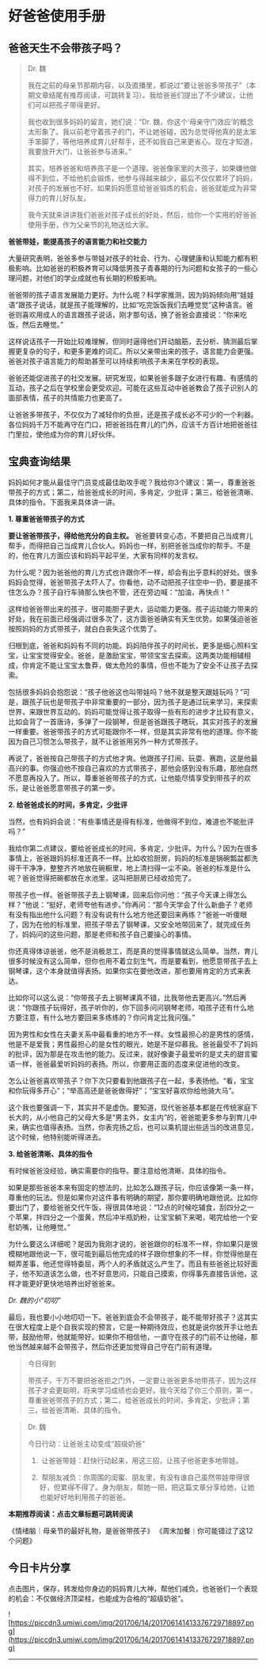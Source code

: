 # 好爸爸使用手册

## 爸爸天生不会带孩子吗？

> Dr. 魏
> 
> 我在之前的母亲节那期内容，以及直播里，都说过“要让爸爸多带孩子”（本期文章结尾有推荐阅读，可跳转复习）。我给爸爸们提出了不少建议，让他们可以把孩子带得更好。
> 
> 
> 
> 我也收到很多妈妈的留言，她们说：“Dr. 魏，你这个‘母亲守门效应’的概念太形象了。我以前老守着孩子的门，不让她爸碰，因为总觉得他真的是太笨手笨脚了，等他培养成育儿好帮手，还不如我自己来更省心。现在才知道，我要放开大门，让爸爸参与进来。”
> 
> 其实，培养爸爸和培养孩子是一个道理。爸爸像家里的大孩子，如果嫌他做得不到位，不给他机会锻炼，他参与得越来越少，最后不仅仅累坏了妈妈，对孩子的发展也不好。如果妈妈愿意给爸爸锻炼的机会，爸爸就能成为非常得力的育儿好队友。
> 
> 我今天就来讲讲我们爸爸对孩子成长的好处，然后，给你一个实用的好爸爸使用手册，作为父亲节的礼物送给大家。

 **爸爸带娃，能提高孩子的语言能力和社交能力**

大量研究表明，爸爸多参与带娃对孩子的社会、行为、心理健康和认知能力都有积极影响。比如爸爸的积极养育可以降低男孩子青春期的行为问题和女孩子的一些心理问题，对他们的学业成就也有长期的积极影响。

爸爸带的孩子语言发展能力更好。为什么呢？科学家推测，因为妈妈倾向用“娃娃语”跟孩子说话，就是孩子能理解的，比如“吃完饭饭我们去睡觉觉”这种语言。爸爸则喜欢用成人的语言跟孩子说话，刚才那句话，换了爸爸会直接说：“你来吃饭，然后去睡觉。”

这样说话孩子一开始比较难理解，但同时逼得他们开动脑筋，去分析、猜测最后掌握更复杂的句子，和更多更难的词汇。所以父亲带出来的孩子，语言能力会更强。爸爸对孩子语言能力的帮助甚至可以持续影响孩子未来在学校的表现。

爸爸还能促进孩子的社交发展。研究发现，如果爸爸多跟子女进行有趣、有感情的互动，孩子之后在学校里会更受欢迎。可能在这些互动中爸爸教会了孩子识别人的面部表情，孩子的共情能力也更高了。

让爸爸多带孩子，不仅仅为了减轻你的负担，还是孩子成长必不可少的一个利器。各位妈妈千万不能再守在门口，把爸爸挡在育儿的门外，应该千方百计地把爸爸往门里拉，使他成为你的育儿好伙伴。

## 宝典查询结果

妈妈如何才能从最佳守门员变成最佳助攻手呢？我给你3个建议：第一，尊重爸爸带孩子的方式；第二，给爸爸成长的时间，多肯定，少批评；第三，给爸爸清晰、具体的指令。下面我来具体讲一讲。

 **1. 尊重爸爸带孩子的方式**

 **要让爸爸带孩子，得给他充分的自主权。** 爸爸要转变心态，不要把自己当成育儿帮手，而得把自己当成育儿合伙人。妈妈也一样，别把爸爸当成你的帮手。不是的，他在育儿方面应该和妈妈平起平坐，大家有同样的发言权。

为什么呢？因为爸爸他的育儿方式也许跟你不一样，却会有出乎意料的好处。很多妈妈会觉得，爸爸带孩子太吓人了。你看他，动不动把孩子往空中一扔，要是接不住怎么办？孩子自行车骑那么快也不管，还在旁边喊：“加油，再快点！”

这样给爸爸带出来的孩子，很可能胆子更大，运动能力更强。孩子运动能力带来的好处，我在前面已经强调过很多次了，这方面爸爸确实有天生优势。如果强迫爸爸按照妈妈的方式带孩子，就白白丧失这个优势了。

归根到底，爸爸和妈妈有不同的功能。妈妈陪伴孩子的时间长，更多是细心照料宝宝，让宝宝觉得安全。爸爸，是激励宝宝，带领宝宝去探索。这两类功能相辅相成，你肯定不能让宝宝太鲁莽，做太危险的事情，但也不能为了安全不让孩子去探索。

包括很多妈妈会抱怨说：“孩子他爸这也叫带娃吗？他不就是整天跟娃玩吗？”可是，跟孩子玩也是带孩子中非常重要的一部分，因为孩子是通过玩来学习，来探索世界，来跟世界互动的。妈妈可能觉得让孩子取得一些有形的进步才比较有意义，比如会背了一首唐诗，多弹了一段钢琴，但是爸爸跟孩子瞎玩，其实对孩子的发展一样重要。爸爸带孩子的方式可能跟你不一样，但是其实非常有他的道理。你不能因为自己习惯怎么带孩子，就不让爸爸用另外一种方式带孩子。

再说了，爸爸按自己带孩子的方式他才爽。他跟孩子打闹、玩耍、赛跑，这是他最高兴的事。你强迫他不按自己喜欢的方式带孩子，那他会感到没有乐趣，那他自然不愿意再投入了。所以，尊重爸爸带孩子的方式，让他能尽情享受到带孩子的欢乐，是让爸爸愿意带孩子的第一步。

 **2. 给爸爸成长的时间，多肯定，少批评**

当然，也有妈妈会说：“有些事情还是得有标准，他做得不到位，难道也不能批评吗？”

我给你第二点建议，要给爸爸成长的时间，多肯定，少批评。为什么？因为在很多事情上，爸爸跟妈妈标准还真不一样。比如收拾厨房，妈妈的标准是锅碗瓢盆都洗得干干净净，整整齐齐地放在碗橱里，地上清扫得一尘不染。爸爸的标准是什么呢？爸爸觉得把碗都放在水池里，这叫把厨房已经收拾完了。

带孩子也一样。爸爸带孩子去上钢琴课，回来后你问他：“孩子今天课上得怎么样？”他说：“挺好，老师夸他有进步。”你再问：“那今天学会了什么新曲子？老师有没有指出他什么问题？有没有说有什么地方他还要回来再练？”爸爸一听傻眼了，因为在他的标准里，把孩子带去了钢琴课，又安全地带回来了，就完成任务了，妈妈问的这些问题，那是老师和孩子自己要操心的事情。

你还真得体谅爸爸，他不是消极怠工，而是真的觉得事情就这么简单。当然，育儿很多时候没有这么简单，但你也用不着立刻生气，而是要看到，他愿意带孩子去上钢琴课，这个本身就值得表扬。如果你实在要他改进，那也要用肯定的方式来表达。

比如你可以这么说：“你带孩子去上钢琴课真不错，比我带他去更高兴。”然后再说：“你跟孩子玩得好，孩子听你的，你下回多问问钢琴老师，咱孩子还有什么地方要注意，有什么地方要回来多练练的？你问肯定比我问强。”

因为男性和女性在夫妻关系中最看重的地方不一样。女性最担心的是男性的感情，他是不是爱我；男性最担心的是女性的眼光，她是不是仰慕我。爸爸最受不了妈妈的批评，因为那是在攻击他的能力。反过来，就好像妻子最爱听的是丈夫的甜言蜜语一样，爸爸最爱听妈妈的表扬。所以，你要用正面的态度来促进他的改变。

怎么让爸爸喜欢带孩子？你下次只要看到他跟孩子在一起，多表扬他。“看，宝宝和你玩得多开心”；“举高高还是爸爸做得好”；“宝宝好喜欢你给他骑大马”。

这个我也要强调一下，其实并不是虚伪。要知道，现代爸爸基本都是在传统家庭下长大的，从小他自己的父母大多是“男主外，女主内”的，爸爸能更多参与到育儿中来，确实也值得表扬。当然，你表完扬之后，也可以乘机提出些适当的改进意见，这个时候，他特别能听得进去。

 **3. 给爸爸清晰、具体的指令**

有时候爸爸没经验，确实需要你的指导。要注意给他清晰、具体的指令。

如果是那些爸爸本来有固定的想法的，比如怎么跟孩子玩，你应该像第一条一样，尊重他的玩法。但是如果你对这件事有明确的期望，那你要明确地跟他说。比如你要出门了，要给爸爸交代午饭，得很具体地说：“12点的时候吃辅食，刮四分之一个苹果，拌四分之一个蛋黄，然后冲半瓶奶粉，让宝宝躺下来喝，喝完给他一个安慰奶嘴，让他睡觉。”

为什么要这么详细呢？是因为我刚才说的，爸爸跟你的标准不一样，你如果只是很模糊地跟他说一下，很可能到最后他完成的样子跟你想象的不一样，你觉得他是在糊弄差事，他还觉得特委屈，两个人的矛盾就这么产生了。而且有些爸爸比较好面子，他不知道该怎么做，也不好意思问，只能自己摸索，你得事先直接告诉他，这样才能更好更快地培养出好爸爸来。

 *Dr. 魏的小“叨叨”*

最后，我也要小小地叨叨一下。爸爸到底会不会带孩子，能不能带好孩子？这其实在很大程度上是个自我实现的预言，它是一种期待效应，也就是说你放开手让他去带，鼓励他带，他就能带好。如果你不相信他，一直守在孩子的门前不让他碰，那他当然越来越不会带孩子，然后你还更加觉得自己守在门前有道理。

> 今日得到
> 
> 带孩子，千万不要把爸爸拒之门外，一定要让爸爸更多地带孩子，因为这样孩子才会更聪明，将来学习成绩也会更好。我今天给了你三个原则，第一，尊重爸爸带孩子的方式；第二，给爸爸成长的时间，多肯定，少批评；第三，给爸爸清晰、具体的指令。

> Dr. 魏
> 
> 今日行动：让爸爸主动变成“超级奶爸”
> 
>   1.  让爸爸带娃：赶快行动起来，用这三招，让孩子他爸更多地带娃。
> 
>   2.  帮朋友减负：你周围的闺蜜、朋友里，有没有谁自己虽然带娃带得很好，但累得不得了。身为朋友，帮她一把，把这篇文章分享给她，让她也能好好地利用孩子的爸爸。

 **本期推荐阅读：点击文章标题可跳转阅读**

《情绪脑｜母亲节的最好礼物，是爸爸带孩子》
《周末加餐｜你可能错过了这12个问题》

## 今日卡片分享

点击图片，保存，转发给你身边的妈妈育儿大神，帮他们减负，也爸爸们一个表现的机会：不仅做经济顶梁柱，也能成为合格的“超级奶爸”。

![https://piccdn3.umiwi.com/img/201706/14/201706141413376729718897.png](https://piccdn3.umiwi.com/img/201706/14/201706141413376729718897.png)

---
